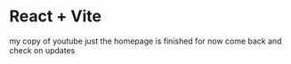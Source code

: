 # React + Vite

my copy of youtube
just the homepage is finished for now
come back and check on updates
